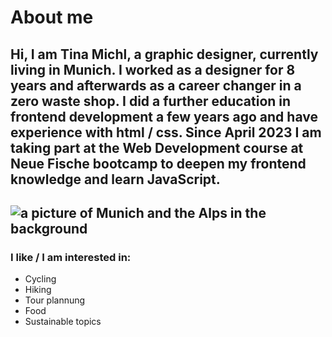 # About me
Hi, I am Tina Michl, a graphic designer, currently living in Munich. I worked as a designer for 8 years and afterwards as a career changer in a zero waste shop. I did a further education in frontend development a few years ago and have experience with html / css. Since April 2023 I am taking part at the Web Development course at Neue Fische bootcamp to deepen my frontend knowledge and learn JavaScript.
---
![a picture of Munich and the Alps in the background](https://ballonfahren-alpen.de/wp-content/uploads/2014/04/ballonfahrt_m%C3%BCnchen-scaled.jpg)
---
### I like / I am interested in:
- Cycling
- Hiking
- Tour plannung
- Food
- Sustainable topics
